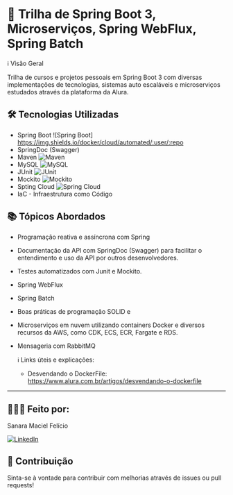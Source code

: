 # 🚀 Trilha de Spring Boot 3, Microserviços, Spring WebFlux, Spring Batch


ℹ️ Visão Geral

Trilha de cursos e projetos pessoais em Spring Boot 3 com diversas implementações de tecnologias, sistemas auto escaláveis e microserviços estudados através da plataforma da Alura.

## 🛠️ Tecnologias Utilizadas

- Spring Boot ![Spring Boot] https://img.shields.io/docker/cloud/automated/:user/:repo
- SpringDoc (Swagger) 
- Maven ![Maven](https://img.shields.io/badge/Maven-orange)
- MySQL ![MySQL](https://img.shields.io/badge/MySQL-blue)
- JUnit ![JUnit](https://img.shields.io/badge/JUnit-red)
- Mockito ![Mockito](https://img.shields.io/badge/Mockito-yellow)
- Spting Cloud ![Spring Cloud](https://spring.io/projects/spring-cloud)
- IaC - Infraestrutura como Código

## 📚 Tópicos Abordados

- Programação reativa e assíncrona com Spring
- Documentação da API com SpringDoc (Swagger) para facilitar o entendimento e uso da API por outros desenvolvedores.
- Testes automatizados com Junit e Mockito.
- Spring WebFlux
- Spring Batch
- Boas práticas de programação SOLID e
- Microserviços em nuvem utilizando containers Docker e diversos recursos da AWS, como CDK, ECS, ECR, Fargate e RDS.
- Mensageria com RabbitMQ


  ℹ️ Links úteis e explicações:
  - Desvendando o DockerFile: https://www.alura.com.br/artigos/desvendando-o-dockerfile

---
## 🧛🏽‍♀️ Feito por:
Sanara Maciel Felício

[![LinkedIn](https://img.icons8.com/color/48/linkedin.png)](https://www.linkedin.com/in/sanara-maciel-felicio-99521bb8/)


## 🌟 Contribuição

Sinta-se à vontade para contribuir com melhorias através de issues ou pull requests!


